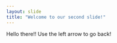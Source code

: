 ```yaml
---
layout: slide
title: "Welcome to our second slide!"
---
```

Hello there!!
Use the left arrow to go back!

